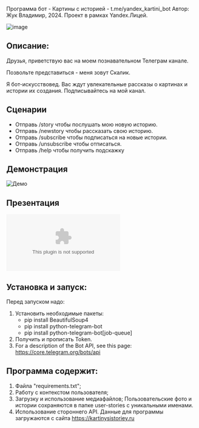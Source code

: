 Программа бот - Картины с историей - t.me/yandex_kartini_bot
Автор: Жук Владимир, 2024. Проект в рамках Yandex.Лицей.

![image](https://github.com/zhukvo/kartini-s-istoriei-telegram-bot/assets/155824263/e6ee89f9-9f05-41a6-a1b3-f6792186b54c)

## Описание:

Друзья, приветствую вас на моем познавательном Телеграм канале.

Позвольте представиться - меня зовут Скалик. 

Я бот-искусствовед. Вас ждут увлекательные рассказы о картинах и истории их создания. Подписывайтесь на мой канал.

## Сценарии
* Отправь /story чтобы послушать мою новую историю.
* Отправь /newstory чтобы рассказать свою историю.
* Отправь /subscribe <minutes> чтобы подписаться на новые истории.
* Отправь /unsubscribe чтобы отписаться.
* Отправь /help чтобы получить подскажку

## Демонстрация
![Демо](demo.gif)

## Презентация
![Презентация](bot.pptx)

## Установка и запуск:

Перед запуском надо:
1. Установить необходимые пакеты:
    * pip install BeautifulSoup4
    * pip install python-telegram-bot
    * pip install python-telegram-bot[job-queue]
2. Получить и прописать Token. 
3. For a description of the Bot API, see this page: https://core.telegram.org/bots/api

## Программа содержит:
1) Файла "requirements.txt";
2) Работу с контекстом пользователя;
3) Загрузку и использование медиафайлов; Пользовательские фото и истории сохраняются в папке user-stories с уникальными именами.
4) Использование стороннего API. Данные для программы загружаются c сайта  https://kartinysistoriey.ru
